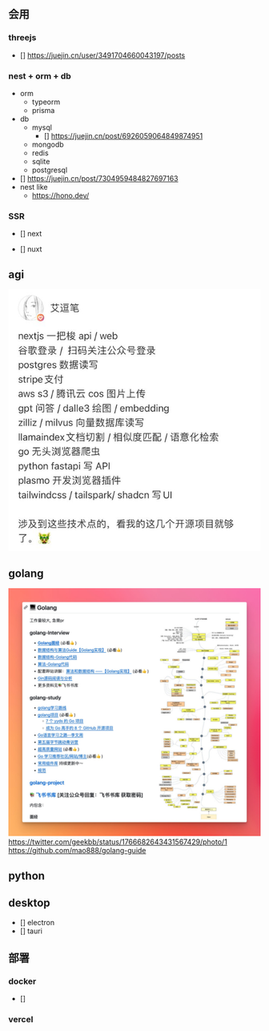 ## 会用


### threejs
- [] https://juejin.cn/user/3491704660043197/posts


### nest + orm + db
  - orm  
    - typeorm
    - prisma
  - db
    - mysql
      - [] https://juejin.cn/post/6926059064849874951
    - mongodb
    - redis
    - sqlite
    - postgresql
  - [] https://juejin.cn/post/7304959484827697163
  - nest like
    - https://hono.dev/
### SSR
  - [] next
    
  - [] nuxt
  

## agi
![alt text](image-2.png)


## golang
![alt text](image-3.png)  https://twitter.com/geekbb/status/1766682643431567429/photo/1
https://github.com/mao888/golang-guide


## python


## desktop
  - [] electron
  - [] tauri

## 部署

### docker 
  - [] 
### vercel

